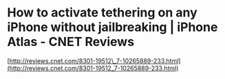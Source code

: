 <!--
id: 127691197
link: http://tumblr.atmos.org/post/127691197/how-to-activate-tethering-on-any-iphone-without
slug: how-to-activate-tethering-on-any-iphone-without
date: Sun Jun 21 2009 13:42:12 GMT-0700 (PDT)
publish: 2009-06-021
tags: 
title: How to activate tethering on any iPhone without jailbreaking | iPhone Atlas - CNET Reviews
-->


How to activate tethering on any iPhone without jailbreaking | iPhone Atlas - CNET Reviews
==========================================================================================

[http://reviews.cnet.com/8301-19512\_7-10265889-233.html](http://reviews.cnet.com/8301-19512_7-10265889-233.html)

